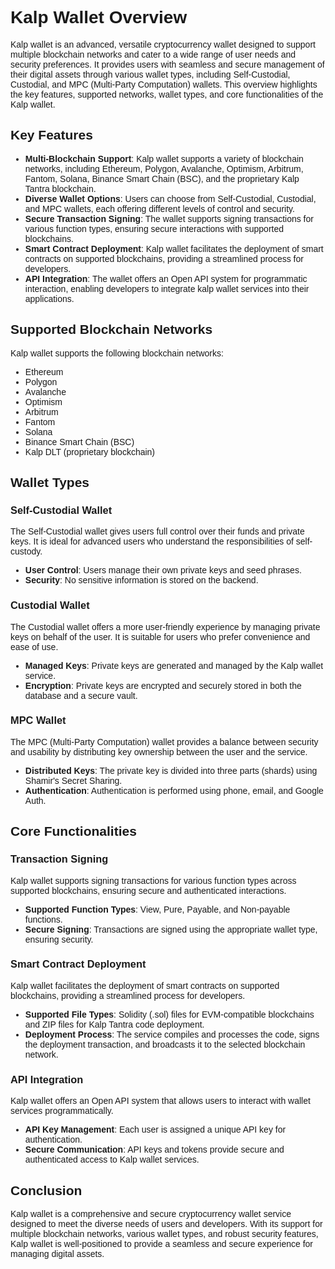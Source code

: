 <style>body { font-family: "Source Sans 3", sans-serif!important; }</style>

<link href="https://fonts.googleapis.com/css2?family=Source+Sans+3:ital,wght@0,200..900;1,200..900&display=swap" rel="stylesheet">
<link rel="stylesheet" href="https://fonts.googleapis.com/icon?family=Material+Icons">

# Kalp Wallet Overview

Kalp wallet is an advanced, versatile cryptocurrency wallet designed to support multiple blockchain networks and cater to a wide range of user needs and security preferences. It provides users with seamless and secure management of their digital assets through various wallet types, including Self-Custodial, Custodial, and MPC (Multi-Party Computation) wallets. This overview highlights the key features, supported networks, wallet types, and core functionalities of the Kalp wallet.

## Key Features

- **Multi-Blockchain Support**: Kalp  wallet supports a variety of blockchain networks, including Ethereum, Polygon, Avalanche, Optimism, Arbitrum, Fantom, Solana, Binance Smart Chain (BSC), and the proprietary Kalp Tantra blockchain.
- **Diverse Wallet Options**: Users can choose from Self-Custodial, Custodial, and MPC wallets, each offering different levels of control and security.
- **Secure Transaction Signing**: The wallet supports signing transactions for various function types, ensuring secure interactions with supported blockchains.
- **Smart Contract Deployment**: Kalp wallet facilitates the deployment of smart contracts on supported blockchains, providing a streamlined process for developers.
- **API Integration**: The wallet offers an Open API system for programmatic interaction, enabling developers to integrate kalp wallet services into their applications.

## Supported Blockchain Networks

Kalp wallet supports the following blockchain networks:

- Ethereum
- Polygon
- Avalanche
- Optimism
- Arbitrum
- Fantom
- Solana
- Binance Smart Chain (BSC)
- Kalp DLT (proprietary blockchain)

## Wallet Types

### Self-Custodial Wallet

The Self-Custodial wallet gives users full control over their funds and private keys. It is ideal for advanced users who understand the responsibilities of self-custody.

- **User Control**: Users manage their own private keys and seed phrases.
- **Security**: No sensitive information is stored on the backend.

### Custodial Wallet

The Custodial wallet offers a more user-friendly experience by managing private keys on behalf of the user. It is suitable for users who prefer convenience and ease of use.

- **Managed Keys**: Private keys are generated and managed by the Kalp wallet service.
- **Encryption**: Private keys are encrypted and securely stored in both the database and a secure vault.

### MPC Wallet

The MPC (Multi-Party Computation) wallet provides a balance between security and usability by distributing key ownership between the user and the service.

- **Distributed Keys**: The private key is divided into three parts (shards) using Shamir's Secret Sharing.
- **Authentication**: Authentication is performed using phone, email, and Google Auth.

## Core Functionalities

### Transaction Signing

Kalp wallet supports signing transactions for various function types across supported blockchains, ensuring secure and authenticated interactions.

- **Supported Function Types**: View, Pure, Payable, and Non-payable functions.
- **Secure Signing**: Transactions are signed using the appropriate wallet type, ensuring security.

### Smart Contract Deployment

Kalp wallet facilitates the deployment of smart contracts on supported blockchains, providing a streamlined process for developers.

- **Supported File Types**: Solidity (.sol) files for EVM-compatible blockchains and ZIP files for Kalp Tantra code deployment.
- **Deployment Process**: The service compiles and processes the code, signs the deployment transaction, and broadcasts it to the selected blockchain network.

### API Integration

Kalp wallet offers an Open API system that allows users to interact with wallet services programmatically.

- **API Key Management**: Each user is assigned a unique API key for authentication.
- **Secure Communication**: API keys and tokens provide secure and authenticated access to Kalp wallet services.

## Conclusion

Kalp wallet is a comprehensive and secure cryptocurrency wallet service designed to meet the diverse needs of users and developers. With its support for multiple blockchain networks, various wallet types, and robust security features, Kalp wallet is well-positioned to provide a seamless and secure experience for managing digital assets.